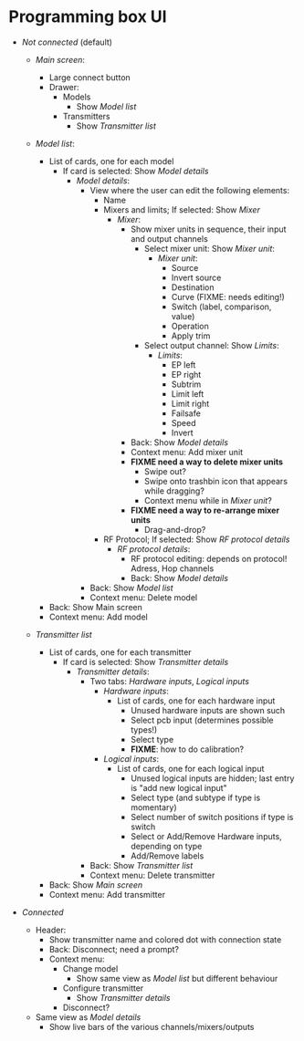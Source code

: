 # Programming box UI

- *Not connected* (default)
    - *Main screen*:
        - Large connect button
        - Drawer:
            - Models
                - Show *Model list*
            - Transmitters
                - Show *Transmitter list*

    - *Model list*:
        - List of cards, one for each model
            - If card is selected: Show *Model details*
                - *Model details*:
                    - View where the user can edit the following elements:
                        - Name
                        - Mixers and limits; If selected: Show *Mixer*
                            - *Mixer*:
                                - Show mixer units in sequence, their input and output channels
                                    - Select mixer unit: Show *Mixer unit*:
                                        - *Mixer unit*:
                                            - Source
                                            - Invert source
                                            - Destination
                                            - Curve (FIXME: needs editing!)
                                            - Switch (label, comparison, value)
                                            - Operation
                                            - Apply trim
                                    - Select output channel: Show *Limits*:
                                        - *Limits*:
                                            - EP left
                                            - EP right
                                            - Subtrim
                                            - Limit left
                                            - Limit right
                                            - Failsafe
                                            - Speed
                                            - Invert
                                - Back: Show *Model details*
                                - Context menu: Add mixer unit
                                - **FIXME need a way to delete mixer units**
                                    - Swipe out?
                                    - Swipe onto trashbin icon that appears while dragging?
                                    - Context menu while in *Mixer unit*?
                                - **FIXME need a way to re-arrange mixer units**
                                    - Drag-and-drop?
                        - RF Protocol; If selected: Show *RF protocol details*
                            - *RF protocol details*:
                                - RF protocol editing: depends on protocol! Adress, Hop channels
                                - Back: Show *Model details*
                    - Back: Show *Model list*
                    - Context menu: Delete model
        - Back: Show Main screen
        - Context menu: Add model

    - *Transmitter list*
        - List of cards, one for each transmitter
            - If card is selected: Show *Transmitter details*
                - *Transmitter details*:
                    - Two tabs: *Hardware inputs*, *Logical inputs*
                        - *Hardware inputs*:
                            - List of cards, one for each hardware input
                                - Unused hardware inputs are shown such
                                - Select pcb input (determines possible types!)
                                - Select type
                                - **FIXME**: how to do calibration?
                        - *Logical inputs*:
                            - List of cards, one for each logical input
                                - Unused logical inputs are hidden; last entry is "add new logical input"
                                - Select type (and subtype if type is momentary)
                                - Select number of switch positions if type is switch
                                - Select or Add/Remove Hardware inputs, depending on type
                                - Add/Remove labels
                    - Back: Show *Transmitter list*
                    - Context menu: Delete transmitter
        - Back: Show *Main screen*
        - Context menu: Add transmitter

- *Connected*
    - Header:
        - Show transmitter name and colored dot with connection state
        - Back: Disconnect; need a prompt?
        - Context menu:
            - Change model
                * Show same view as *Model list* but different behaviour
            - Configure transmitter
                - Show *Transmitter details*
            - Disconnect?
    - Same view as *Model details*
        - Show live bars of the various channels/mixers/outputs



